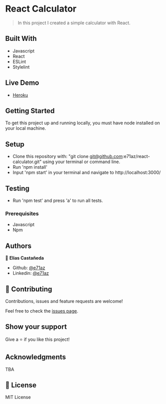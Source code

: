 # React Calculator

> In this project I created a simple calculator with React.

## Built With

- Javascript
- React
- ESLint
- Stylelint

## Live Demo

- [Heroku](https://react-calculator-e71az.herokuapp.com/)

## Getting Started

To get this project up and running locally, you must have node installed on your local machine.

## Setup

- Clone this repository with: "git clone git@github.com:e71az/react-calculator.git" using your terminal or command line.
- Run 'npm install'
- Input 'npm start' in your terminal and navigate to http://localhost:3000/

## Testing

- Run 'npm test' and press 'a' to run all tests.

### Prerequisites

- Javascript
- Npm

## Authors

👤 **Elias Castañeda**

- Github: [@e71az](https://github.com/e71az)
- Linkedin: [@e71az](https://www.linkedin.com/in/eliasecasta/)

## 🤝 Contributing

Contributions, issues and feature requests are welcome!

Feel free to check the [issues page](https://github.com/e71az/react-calculator/issues).

## Show your support

Give a ⭐️ if you like this project!

## Acknowledgments

TBA

## 📝 License

MIT License
